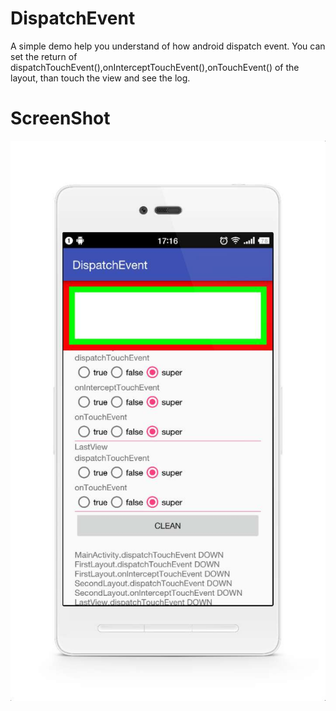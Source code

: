 # DispatchEvent
A simple demo help you understand of how android dispatch event.
You can set the return of dispatchTouchEvent(),onInterceptTouchEvent(),onTouchEvent() of the layout, than touch the view and see the log.

ScreenShot
===
![](https://github.com/ZoroLu/DispatchEvent/blob/master/art/WechatIMG11.jpeg?raw=true)
